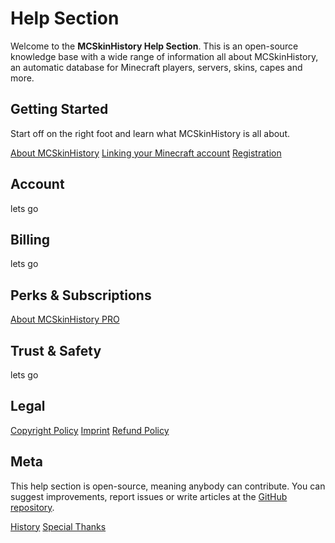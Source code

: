 # Help Section

Welcome to the **MCSkinHistory Help Section**. This is an open-source knowledge base with a wide range of information all about MCSkinHistory, an automatic database for Minecraft players, servers, skins, capes and more.

<contentblock-grid>

<contentblock>

<h2>Getting Started</h2>

<p>
Start off on the right foot and learn what MCSkinHistory is all about.
</p>

<p class="space-x-3">
<a href="/help/getting-started/about">About MCSkinHistory</a>
<a href="/help/getting-started/linking-your-minecraft-account">Linking your Minecraft account</a>
<a href="/help/getting-started/registration">Registration</a>
</p>

</contentblock>

<contentblock small>

<h2>Account</h2>

<p>lets go</p>

</contentblock>

<contentblock small>

<h2>Billing</h2>

<p>lets go</p>

</contentblock>

<contentblock small>

<h2>Perks & Subscriptions</h2>

<p class="space-x-3">
<a href="/help/perks-and-subscriptions/about-mcskinhistory-pro">About MCSkinHistory PRO</a>
</p>

</contentblock>

<contentblock small>

<h2>Trust & Safety</h2>

<p>lets go</p>

</contentblock>

<contentblock small>

<h2>Legal</h2>

<p class="space-x-3">
<a href="/help/legal/copyright-policy">Copyright Policy</a>
<a href="/help/legal/imprint">Imprint</a>
<a href="/help/legal/refund-policy">Refund Policy</a>
</p>

</contentblock>

<contentblock small>

<h2>Meta</h2>

<p>
This help section is open-source, meaning anybody can contribute. You can suggest improvements, report issues or write articles at the <a href="https://github.com/Gigadrive/mcskinhistory-wiki">GitHub repository</a>.
</p>

<p class="space-x-3">
<a href="/help/meta/history">History</a>
<a href="/help/meta/special-thanks">Special Thanks</a>
</p>

</contentblock>

</contentblock-grid>